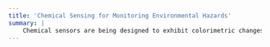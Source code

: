 ```yaml
---
title: 'Chemical Sensing for Monitoring Environmental Hazards'
summary: |
    Chemical sensors are being designed to exhibit colorimetric changes in response to environmental hazards (e.g., ultraviolet radiation and carbon monoxide); however, these sensors have yet to see widespread adoption. We believe that designing such sensors for both human- and machine-interpretability will support continuous engagement. My contribution to this project includes the development of an app that supports citizen scientists and formal guidelines for chemical sensor designs.
---
```

